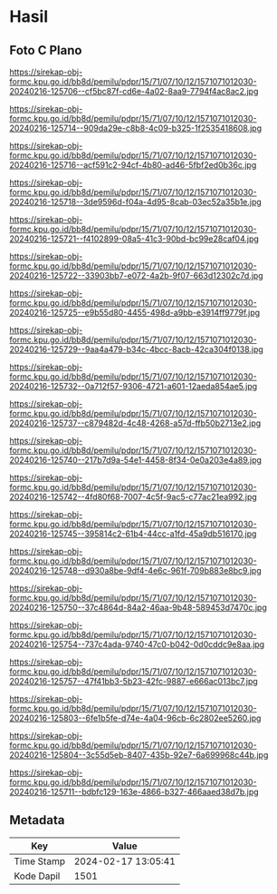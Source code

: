 # Hasil

## Foto C Plano

https://sirekap-obj-formc.kpu.go.id/bb8d/pemilu/pdpr/15/71/07/10/12/1571071012030-20240216-125706--cf5bc87f-cd6e-4a02-8aa9-7794f4ac8ac2.jpg

https://sirekap-obj-formc.kpu.go.id/bb8d/pemilu/pdpr/15/71/07/10/12/1571071012030-20240216-125714--909da29e-c8b8-4c09-b325-1f2535418608.jpg

https://sirekap-obj-formc.kpu.go.id/bb8d/pemilu/pdpr/15/71/07/10/12/1571071012030-20240216-125716--acf591c2-94cf-4b80-ad46-5fbf2ed0b36c.jpg

https://sirekap-obj-formc.kpu.go.id/bb8d/pemilu/pdpr/15/71/07/10/12/1571071012030-20240216-125718--3de9596d-f04a-4d95-8cab-03ec52a35b1e.jpg

https://sirekap-obj-formc.kpu.go.id/bb8d/pemilu/pdpr/15/71/07/10/12/1571071012030-20240216-125721--f4102899-08a5-41c3-90bd-bc99e28caf04.jpg

https://sirekap-obj-formc.kpu.go.id/bb8d/pemilu/pdpr/15/71/07/10/12/1571071012030-20240216-125722--33903bb7-e072-4a2b-9f07-663d12302c7d.jpg

https://sirekap-obj-formc.kpu.go.id/bb8d/pemilu/pdpr/15/71/07/10/12/1571071012030-20240216-125725--e9b55d80-4455-498d-a9bb-e3914ff9779f.jpg

https://sirekap-obj-formc.kpu.go.id/bb8d/pemilu/pdpr/15/71/07/10/12/1571071012030-20240216-125729--9aa4a479-b34c-4bcc-8acb-42ca304f0138.jpg

https://sirekap-obj-formc.kpu.go.id/bb8d/pemilu/pdpr/15/71/07/10/12/1571071012030-20240216-125732--0a712f57-9306-4721-a601-12aeda854ae5.jpg

https://sirekap-obj-formc.kpu.go.id/bb8d/pemilu/pdpr/15/71/07/10/12/1571071012030-20240216-125737--c879482d-4c48-4268-a57d-ffb50b2713e2.jpg

https://sirekap-obj-formc.kpu.go.id/bb8d/pemilu/pdpr/15/71/07/10/12/1571071012030-20240216-125740--217b7d9a-54e1-4458-8f34-0e0a203e4a89.jpg

https://sirekap-obj-formc.kpu.go.id/bb8d/pemilu/pdpr/15/71/07/10/12/1571071012030-20240216-125742--4fd80f68-7007-4c5f-9ac5-c77ac21ea992.jpg

https://sirekap-obj-formc.kpu.go.id/bb8d/pemilu/pdpr/15/71/07/10/12/1571071012030-20240216-125745--395814c2-61b4-44cc-a1fd-45a9db516170.jpg

https://sirekap-obj-formc.kpu.go.id/bb8d/pemilu/pdpr/15/71/07/10/12/1571071012030-20240216-125748--d930a8be-9df4-4e6c-961f-709b883e8bc9.jpg

https://sirekap-obj-formc.kpu.go.id/bb8d/pemilu/pdpr/15/71/07/10/12/1571071012030-20240216-125750--37c4864d-84a2-46aa-9b48-589453d7470c.jpg

https://sirekap-obj-formc.kpu.go.id/bb8d/pemilu/pdpr/15/71/07/10/12/1571071012030-20240216-125754--737c4ada-9740-47c0-b042-0d0cddc9e8aa.jpg

https://sirekap-obj-formc.kpu.go.id/bb8d/pemilu/pdpr/15/71/07/10/12/1571071012030-20240216-125757--47f41bb3-5b23-42fc-9887-e666ac013bc7.jpg

https://sirekap-obj-formc.kpu.go.id/bb8d/pemilu/pdpr/15/71/07/10/12/1571071012030-20240216-125803--6fe1b5fe-d74e-4a04-96cb-6c2802ee5260.jpg

https://sirekap-obj-formc.kpu.go.id/bb8d/pemilu/pdpr/15/71/07/10/12/1571071012030-20240216-125804--3c55d5eb-8407-435b-92e7-6a699968c44b.jpg

https://sirekap-obj-formc.kpu.go.id/bb8d/pemilu/pdpr/15/71/07/10/12/1571071012030-20240216-125711--bdbfc129-163e-4866-b327-466aaed38d7b.jpg


## Metadata

| Key        | Value               |
| ---------- | ------------------- |
| Time Stamp | 2024-02-17 13:05:41 |
| Kode Dapil | 1501                |




